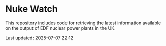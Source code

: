 # Nuke Watch

This repository includes code for retrieving the latest information available on the output of EDF nuclear power plants in the UK.

Last updated: 2025-07-07 22:12
